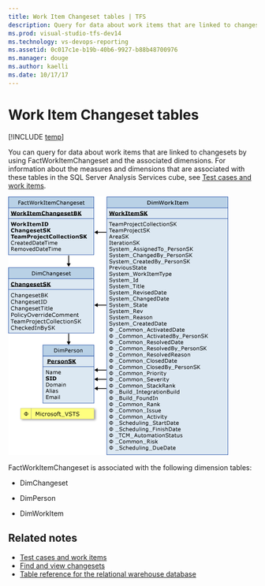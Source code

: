 ```yaml
---
title: Work Item Changeset tables | TFS
description: Query for data about work items that are linked to changesets 
ms.prod: visual-studio-tfs-dev14
ms.technology: vs-devops-reporting 
ms.assetid: 0c017c1e-b19b-40b6-9927-b88b48700976
ms.manager: douge
ms.author: kaelli
ms.date: 10/17/17
---
```



# Work Item Changeset tables  

[!INCLUDE [temp](../_shared/tfs-header-17-15.md)]

You can query for data about work items that are linked to changesets by using FactWorkItemChangeset and the associated dimensions. For information about the measures and dimensions that are associated with these tables in the SQL Server Analysis Services cube, see [Test cases and work items](perspective-test-analyze-report-work.md).  
  
 ![Fact Table for Work Items Linked to Changesets](_img/teamproj_factworkchangeset.png "TeamProj_FactWorkChangeset")  
  
 FactWorkItemChangeset is associated with the following dimension tables:  
  
-   DimChangeset  
  
-   DimPerson  
  
-   DimWorkItem  
  
## Related notes 
-  [Test cases and work items](perspective-test-analyze-report-work.md)   
-  [Find and view changesets](../../tfvc/find-view-changesets.md)   
-  [Table reference for the relational warehouse database](table-reference-relational-warehouse-database.md)